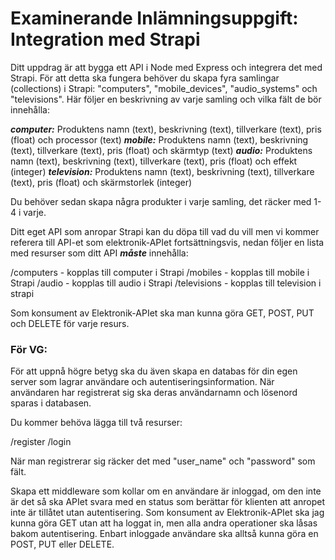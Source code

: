 # Examinerande Inlämningsuppgift: Integration med Strapi

Ditt uppdrag är att bygga ett API i Node med Express och integrera det med Strapi. För att detta ska fungera behöver du skapa fyra samlingar (collections) i Strapi: "computers", "mobile_devices", "audio_systems" och "televisions". Här följer en beskrivning av varje samling och vilka fält de bör innehålla:

***computer:*** Produktens namn (text), beskrivning (text), tillverkare (text), pris (float) och processor (text)
***mobile:*** Produktens namn (text), beskrivning (text), tillverkare (text), pris (float) och skärmtyp (text)
***audio:*** Produktens namn (text), beskrivning (text), tillverkare (text), pris (float) och effekt (integer)
***television:*** Produktens namn (text), beskrivning (text), tillverkare (text), pris (float) och skärmstorlek (integer)

Du behöver sedan skapa några produkter i varje samling, det räcker med 1-4 i varje.

Ditt eget API som anropar Strapi kan du döpa till vad du vill men vi kommer referera till API-et som elektronik-APIet fortsättningsvis, nedan följer en lista med resurser som ditt API ***måste*** innehålla:

/computers - kopplas till computer i Strapi
/mobiles - kopplas till mobile i Strapi
/audio - kopplas till audio i Strapi
/televisions - kopplas till television i strapi

Som konsument av Elektronik-APIet ska man kunna göra GET, POST, PUT och DELETE för varje resurs.

### För VG:

För att uppnå högre betyg ska du även skapa en databas för din egen server som lagrar användare och autentiseringsinformation. När användaren har registrerat sig ska deras användarnamn och lösenord sparas i databasen.

Du kommer behöva lägga till två resurser:

/register
/login

När man registrerar sig räcker det med "user_name" och "password" som fält.

Skapa ett middleware som kollar om en användare är inloggad, om den inte är det så ska APIet svara med en status som berättar för klienten att anropet inte är tillåtet utan autentisering. Som konsument av Elektronik-APIet ska jag kunna göra GET utan att ha loggat in, men alla andra operationer ska låsas bakom autentisering. Enbart inloggade användare ska alltså kunna göra en POST, PUT eller DELETE.